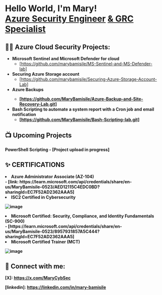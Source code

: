 <h1>Hello World, I'm Mary! <br/><a href="https://github.com/marybamisile">Azure Security Engineer</a> <a href="https://www.linkedin.com/in/mary-bamisile"> & GRC Specialist </a>
<h2>👨‍💻 Azure Cloud Security Projects:</h2>

- <b>Microsoft Sentinel and Microsoft Defender for cloud</b>
  - [https://github.com/marybamisile/MS-Sentinel-and-MS-Defender-lab]
- <b>Securing Azure Storage account</b>
  - [https://github.com/marybamisile/Securing-Azure-Storage-Account-Lab]
- <b>Azure Backups
  - [https://github.com/MaryBamisile/Azure-Backup-and-Site-Recovery-Lab.git]
- <b>Bash Scripting to automate a system report with a Cron job and email notification</b> 
  - [https://github.com/MaryBamisile/Bash-Scripting-lab.git]

<h2>📺 Upcoming Projects</h2>
<b>PowerShell Scripting</b>
  - [Project upload in progress]
  
<h2>✨ CERTIFICATIONS</h2>


<li>Azure Administrator Associate (AZ-104) 
  <br>
  - [link: https://learn.microsoft.com/api/credentials/share/en-us/MaryBamisile-0523/AED12115C4EDC0BD?sharingId=EC7F52AD2362AAA5]
  
<li>ISC2 Certified in Cybersecurity
  
![image](https://github.com/user-attachments/assets/bf3f3b18-dfea-4e67-ba1b-29bcdb546d0d)
  
<li>Microsoft Certified: Security, Compliance, and Identity Fundamentals (SC-900)
  <br>
  - [https://learn.microsoft.com/api/credentials/share/en-us/MaryBamisile-0523/8957931857A5C444?sharingId=EC7F52AD2362AAA5] <br>
  
<li>Microsoft Certified Trainer (MCT) 
  
  ![image](https://github.com/user-attachments/assets/eeaaf8e2-7f3c-42c6-9416-263f3bad1bad)
  
  
<h2> 🤳 Connect with me:</h2>

<b>[X]: https://x.com/MaryCybSec</b>

<b>[linkedin]: https://linkedin.com/in/mary-bamisile</b>

<!--
**joshmadakor1/joshmadakor1** is a ✨ _special_ ✨ repository because its `README.md` (this file) appears on your GitHub profile.

Here are some ideas to get you started:

- 🔭 I’m currently working on ...
- 🌱 I’m currently learning ...
- 👯 I’m looking to collaborate on ...
- 🤔 I’m looking for help with ...
- 💬 Ask me about ...
- 📫 How to reach me: ...
- 😄 Pronouns: ...
- ⚡ Fun fact: ...
-->
